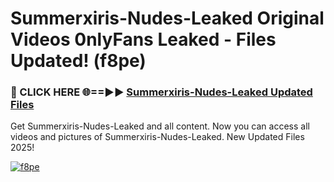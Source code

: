 # Summerxiris-Nudes-Leaked Original Videos 0nlyFans Leaked - Files Updated! (f8pe)

<h3>🔴 CLICK HERE 🌐==►► <a href="https://tinyurl.com/52m3yx9h" rel="nofollow">Summerxiris-Nudes-Leaked Updated Files</a></h3>

Get Summerxiris-Nudes-Leaked and all content. Now you can access all videos and pictures of Summerxiris-Nudes-Leaked. New Updated Files 2025!

[![f8pe](https://i.imgur.com/TnHtlc8.gif)](https://tinyurl.com/52m3yx9h)
